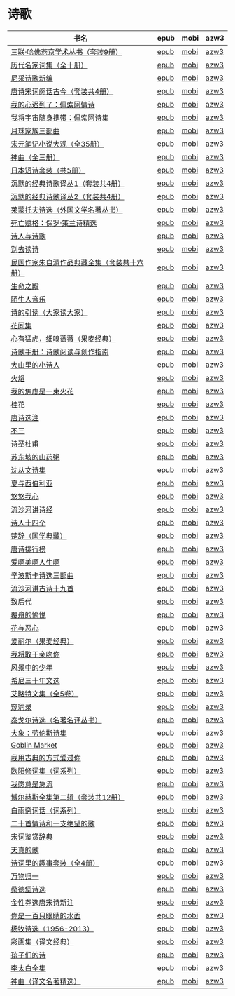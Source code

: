 # 诗歌

| 书名 | epub | mobi | azw3 |
| --- | --- | --- | --- |
| [三联·哈佛燕京学术丛书（套装9册）](http://ct.dalanmei.com/f/31084289-771240747-652365) | [epub](http://ct.dalanmei.com/f/31084289-771240747-652365) | [mobi](http://ct.dalanmei.com/f/31084289-771229083-8993f0) | [azw3](http://ct.dalanmei.com/f/31084289-771232782-300a7f) |
| [历代名家词集（全十册）](http://ct.dalanmei.com/f/31084289-771240764-d454eb) | [epub](http://ct.dalanmei.com/f/31084289-771240764-d454eb) | [mobi](http://ct.dalanmei.com/f/31084289-771229115-24cada) | [azw3](http://ct.dalanmei.com/f/31084289-771232792-f6c63a) |
| [尼采诗歌新编](http://ct.dalanmei.com/f/31084289-771241219-4f65ac) | [epub](http://ct.dalanmei.com/f/31084289-771241219-4f65ac) | [mobi](http://ct.dalanmei.com/f/31084289-771229652-355e1f) | [azw3](http://ct.dalanmei.com/f/31084289-771233318-4529d8) |
| [唐诗宋词阕话古今（套装共4册）](http://ct.dalanmei.com/f/31084289-601222552-665fd6) | [epub](http://ct.dalanmei.com/f/31084289-601222552-665fd6) | [mobi](http://ct.dalanmei.com/f/31084289-601222139-1cb12f) | [azw3](http://ct.dalanmei.com/f/31084289-601222445-20ad1b) |
| [我的心迟到了：佩索阿情诗](http://ct.dalanmei.com/f/31084289-570293055-146232) | [epub](http://ct.dalanmei.com/f/31084289-570293055-146232) | [mobi](http://ct.dalanmei.com/f/31084289-570171574-838525) | [azw3](http://ct.dalanmei.com/f/31084289-570361328-a5e0d7) |
| [我将宇宙随身携带：佩索阿诗集](http://ct.dalanmei.com/f/31084289-570295628-20ba1d) | [epub](http://ct.dalanmei.com/f/31084289-570295628-20ba1d) | [mobi](http://ct.dalanmei.com/f/31084289-570172070-8a160f) | [azw3](http://ct.dalanmei.com/f/31084289-570362250-355f23) |
| [月球家族三部曲](http://ct.dalanmei.com/f/31084289-570299438-8d4e00) | [epub](http://ct.dalanmei.com/f/31084289-570299438-8d4e00) | [mobi](http://ct.dalanmei.com/f/31084289-570174569-9b82f0) | [azw3](http://ct.dalanmei.com/f/31084289-570368764-e561b1) |
| [宋元笔记小说大观（全35册）](http://ct.dalanmei.com/f/31084289-570303710-735766) | [epub](http://ct.dalanmei.com/f/31084289-570303710-735766) | [mobi](http://ct.dalanmei.com/f/31084289-570177816-866e8a) | [azw3](http://ct.dalanmei.com/f/31084289-570373776-05b06b) |
| [神曲（全三册）](None) | [epub](None) | [mobi](None) | [azw3](None) |
| [日本短诗套装（共5册）](http://ct.dalanmei.com/f/31084289-570314038-efc2d2) | [epub](http://ct.dalanmei.com/f/31084289-570314038-efc2d2) | [mobi](http://ct.dalanmei.com/f/31084289-570161642-ab3bc7) | [azw3](http://ct.dalanmei.com/f/31084289-570379468-420592) |
| [沉默的经典诗歌译丛1（套装共4册）](http://ct.dalanmei.com/f/31084289-570314203-e0212c) | [epub](http://ct.dalanmei.com/f/31084289-570314203-e0212c) | [mobi](http://ct.dalanmei.com/f/31084289-570161822-aa3dc5) | [azw3](http://ct.dalanmei.com/f/31084289-570379621-665200) |
| [沉默的经典诗歌译丛2（套装共4册）](http://ct.dalanmei.com/f/31084289-570314205-a4d015) | [epub](http://ct.dalanmei.com/f/31084289-570314205-a4d015) | [mobi](http://ct.dalanmei.com/f/31084289-570161832-ac1409) | [azw3](http://ct.dalanmei.com/f/31084289-570379625-ff83e1) |
| [莱蒙托夫诗选（外国文学名著丛书）](http://ct.dalanmei.com/f/31084289-570354216-089d47) | [epub](http://ct.dalanmei.com/f/31084289-570354216-089d47) | [mobi](http://ct.dalanmei.com/f/31084289-570133298-4a2650) | [azw3](http://ct.dalanmei.com/f/31084289-571402052-8dd23d) |
| [死亡赋格：保罗·策兰诗精选](http://ct.dalanmei.com/f/31084289-570269952-273bc6) | [epub](http://ct.dalanmei.com/f/31084289-570269952-273bc6) | [mobi](http://ct.dalanmei.com/f/31084289-570127631-462c05) | [azw3](http://ct.dalanmei.com/f/31084289-571409672-dd201c) |
| [诗人与诗歌](http://ct.dalanmei.com/f/31084289-570256901-59f4ac) | [epub](http://ct.dalanmei.com/f/31084289-570256901-59f4ac) | [mobi](http://ct.dalanmei.com/f/31084289-570107698-e360e7) | [azw3](http://ct.dalanmei.com/f/31084289-571415364-bcb7e2) |
| [别去读诗](http://ct.dalanmei.com/f/31084289-570257513-6e39cb) | [epub](http://ct.dalanmei.com/f/31084289-570257513-6e39cb) | [mobi](http://ct.dalanmei.com/f/31084289-570107946-32106d) | [azw3](http://ct.dalanmei.com/f/31084289-571415800-493877) |
| [民国作家朱自清作品典藏全集（套装共十六册）](http://ct.dalanmei.com/f/31084289-570235868-2a7f98) | [epub](http://ct.dalanmei.com/f/31084289-570235868-2a7f98) | [mobi](http://ct.dalanmei.com/f/31084289-569451864-4fd6b4) | [azw3](http://ct.dalanmei.com/f/31084289-571418592-859c35) |
| [生命之殿](http://ct.dalanmei.com/f/31084289-572063390-2c8997) | [epub](http://ct.dalanmei.com/f/31084289-572063390-2c8997) | [mobi](http://ct.dalanmei.com/f/31084289-571731717-45b37d) | [azw3](http://ct.dalanmei.com/f/31084289-572084804-6f57a0) |
| [陌生人音乐](http://ct.dalanmei.com/f/31084289-572064343-25f02a) | [epub](http://ct.dalanmei.com/f/31084289-572064343-25f02a) | [mobi](http://ct.dalanmei.com/f/31084289-571731600-bdbc11) | [azw3](http://ct.dalanmei.com/f/31084289-572084876-e647a4) |
| [诗的引诱（大家读大家）](http://ct.dalanmei.com/f/31084289-572072480-4cf42d) | [epub](http://ct.dalanmei.com/f/31084289-572072480-4cf42d) | [mobi](http://ct.dalanmei.com/f/31084289-571730799-a97452) | [azw3](http://ct.dalanmei.com/f/31084289-572089015-dfb9c4) |
| [花间集](http://ct.dalanmei.com/f/31084289-572073093-978bc2) | [epub](http://ct.dalanmei.com/f/31084289-572073093-978bc2) | [mobi](http://ct.dalanmei.com/f/31084289-571730757-b9aad2) | [azw3](http://ct.dalanmei.com/f/31084289-572090140-2afe72) |
| [心有猛虎，细嗅蔷薇（果麦经典）](http://ct.dalanmei.com/f/31084289-572078335-b3705e) | [epub](http://ct.dalanmei.com/f/31084289-572078335-b3705e) | [mobi](http://ct.dalanmei.com/f/31084289-571730448-e669bf) | [azw3](http://ct.dalanmei.com/f/31084289-572094900-7364d7) |
| [诗歌手册：诗歌阅读与创作指南](http://ct.dalanmei.com/f/31084289-572079602-7cfa80) | [epub](http://ct.dalanmei.com/f/31084289-572079602-7cfa80) | [mobi](http://ct.dalanmei.com/f/31084289-571729912-0caadf) | [azw3](http://ct.dalanmei.com/f/31084289-572106218-cd5e1c) |
| [大山里的小诗人](http://ct.dalanmei.com/f/31084289-572081082-1d30cc) | [epub](http://ct.dalanmei.com/f/31084289-572081082-1d30cc) | [mobi](http://ct.dalanmei.com/f/31084289-571729300-3cc19d) | [azw3](http://ct.dalanmei.com/f/31084289-572109185-8d7b87) |
| [火焰](http://ct.dalanmei.com/f/31084289-572088053-527d24) | [epub](http://ct.dalanmei.com/f/31084289-572088053-527d24) | [mobi](http://ct.dalanmei.com/f/31084289-571728546-006ca2) | [azw3](http://ct.dalanmei.com/f/31084289-572112780-4ea4e3) |
| [我的焦虑是一束火花](http://ct.dalanmei.com/f/31084289-572090118-7144a6) | [epub](http://ct.dalanmei.com/f/31084289-572090118-7144a6) | [mobi](http://ct.dalanmei.com/f/31084289-571728005-35f115) | [azw3](http://ct.dalanmei.com/f/31084289-572113523-d8ae64) |
| [桂花](http://ct.dalanmei.com/f/31084289-572090164-bb69f1) | [epub](http://ct.dalanmei.com/f/31084289-572090164-bb69f1) | [mobi](http://ct.dalanmei.com/f/31084289-571727989-6380e8) | [azw3](http://ct.dalanmei.com/f/31084289-572113545-61b23e) |
| [唐诗选注](http://ct.dalanmei.com/f/31084289-572114472-aabae8) | [epub](http://ct.dalanmei.com/f/31084289-572114472-aabae8) | [mobi](http://ct.dalanmei.com/f/31084289-571713168-009bfd) | [azw3](http://ct.dalanmei.com/f/31084289-572130504-a8f666) |
| [不三](http://ct.dalanmei.com/f/31084289-572114643-2f4bd3) | [epub](http://ct.dalanmei.com/f/31084289-572114643-2f4bd3) | [mobi](http://ct.dalanmei.com/f/31084289-571712153-e818f5) | [azw3](http://ct.dalanmei.com/f/31084289-572132669-7b8de2) |
| [诗圣杜甫](http://ct.dalanmei.com/f/31084289-572114856-bde122) | [epub](http://ct.dalanmei.com/f/31084289-572114856-bde122) | [mobi](http://ct.dalanmei.com/f/31084289-571710911-ea8a58) | [azw3](http://ct.dalanmei.com/f/31084289-572134382-2ed111) |
| [苏东坡的山药粥](http://ct.dalanmei.com/f/31084289-572114904-56208d) | [epub](http://ct.dalanmei.com/f/31084289-572114904-56208d) | [mobi](http://ct.dalanmei.com/f/31084289-571710748-85d79e) | [azw3](http://ct.dalanmei.com/f/31084289-572134810-dbeb0a) |
| [沈从文诗集](http://ct.dalanmei.com/f/31084289-572115450-a8a864) | [epub](http://ct.dalanmei.com/f/31084289-572115450-a8a864) | [mobi](http://ct.dalanmei.com/f/31084289-571708324-b37738) | [azw3](http://ct.dalanmei.com/f/31084289-572137413-c44af2) |
| [夏与西伯利亚](http://ct.dalanmei.com/f/31084289-572115631-592134) | [epub](http://ct.dalanmei.com/f/31084289-572115631-592134) | [mobi](http://ct.dalanmei.com/f/31084289-571705793-1ca5e6) | [azw3](http://ct.dalanmei.com/f/31084289-572139043-ae1ea0) |
| [悠悠我心](http://ct.dalanmei.com/f/31084289-572115655-24433e) | [epub](http://ct.dalanmei.com/f/31084289-572115655-24433e) | [mobi](http://ct.dalanmei.com/f/31084289-571705732-4c97c6) | [azw3](http://ct.dalanmei.com/f/31084289-572139322-ded384) |
| [流沙河讲诗经](http://ct.dalanmei.com/f/31084289-572116176-34b5d0) | [epub](http://ct.dalanmei.com/f/31084289-572116176-34b5d0) | [mobi](http://ct.dalanmei.com/f/31084289-571675779-cecf08) | [azw3](http://ct.dalanmei.com/f/31084289-572158712-bb0ea4) |
| [诗人十四个](http://ct.dalanmei.com/f/31084289-572116719-fc7966) | [epub](http://ct.dalanmei.com/f/31084289-572116719-fc7966) | [mobi](http://ct.dalanmei.com/f/31084289-571663230-4de645) | [azw3](http://ct.dalanmei.com/f/31084289-572176813-41fe71) |
| [楚辞（国学典藏）](http://ct.dalanmei.com/f/31084289-572117359-5bbe07) | [epub](http://ct.dalanmei.com/f/31084289-572117359-5bbe07) | [mobi](http://ct.dalanmei.com/f/31084289-571653892-168be2) | [azw3](http://ct.dalanmei.com/f/31084289-572179765-7c5486) |
| [唐诗排行榜](http://ct.dalanmei.com/f/31084289-572125002-029b5f) | [epub](http://ct.dalanmei.com/f/31084289-572125002-029b5f) | [mobi](http://ct.dalanmei.com/f/31084289-571635268-ff5a3d) | [azw3](http://ct.dalanmei.com/f/31084289-572185413-a5f920) |
| [爱啊美啊人生啊](http://ct.dalanmei.com/f/31084289-572128653-92b642) | [epub](http://ct.dalanmei.com/f/31084289-572128653-92b642) | [mobi](http://ct.dalanmei.com/f/31084289-571627231-ec467d) | [azw3](http://ct.dalanmei.com/f/31084289-572188773-36f939) |
| [辛波斯卡诗选三部曲](http://ct.dalanmei.com/f/31084289-571806238-713e85) | [epub](http://ct.dalanmei.com/f/31084289-571806238-713e85) | [mobi](http://ct.dalanmei.com/f/31084289-571537927-46e860) | [azw3](http://ct.dalanmei.com/f/31084289-572195874-32effe) |
| [流沙河讲古诗十九首](http://ct.dalanmei.com/f/31084289-571808405-a3b424) | [epub](http://ct.dalanmei.com/f/31084289-571808405-a3b424) | [mobi](http://ct.dalanmei.com/f/31084289-571540699-664fcf) | [azw3](http://ct.dalanmei.com/f/31084289-572196226-770bde) |
| [致后代](http://ct.dalanmei.com/f/31084289-571811757-4ddf91) | [epub](http://ct.dalanmei.com/f/31084289-571811757-4ddf91) | [mobi](http://ct.dalanmei.com/f/31084289-571542242-9bf979) | [azw3](http://ct.dalanmei.com/f/31084289-572196427-cf6ea6) |
| [覆舟的愉悦](http://ct.dalanmei.com/f/31084289-571813068-b39628) | [epub](http://ct.dalanmei.com/f/31084289-571813068-b39628) | [mobi](http://ct.dalanmei.com/f/31084289-571543090-956d54) | [azw3](http://ct.dalanmei.com/f/31084289-572196496-4d278d) |
| [花与恶心](http://ct.dalanmei.com/f/31084289-571814091-327e37) | [epub](http://ct.dalanmei.com/f/31084289-571814091-327e37) | [mobi](http://ct.dalanmei.com/f/31084289-571543490-190e09) | [azw3](http://ct.dalanmei.com/f/31084289-572196570-77bc0f) |
| [爱丽尔（果麦经典）](http://ct.dalanmei.com/f/31084289-571814144-a753b6) | [epub](http://ct.dalanmei.com/f/31084289-571814144-a753b6) | [mobi](http://ct.dalanmei.com/f/31084289-571543545-c8a6e9) | [azw3](http://ct.dalanmei.com/f/31084289-572196578-c5efbb) |
| [我将敢于亲吻你](http://ct.dalanmei.com/f/31084289-571814349-f6e8a3) | [epub](http://ct.dalanmei.com/f/31084289-571814349-f6e8a3) | [mobi](http://ct.dalanmei.com/f/31084289-571543770-83bf02) | [azw3](http://ct.dalanmei.com/f/31084289-572196647-c82f08) |
| [风景中的少年](http://ct.dalanmei.com/f/31084289-571814771-197a8a) | [epub](http://ct.dalanmei.com/f/31084289-571814771-197a8a) | [mobi](http://ct.dalanmei.com/f/31084289-571544289-fcbbde) | [azw3](http://ct.dalanmei.com/f/31084289-572196810-4fcff7) |
| [希尼三十年文选](http://ct.dalanmei.com/f/31084289-571818519-7d11dc) | [epub](http://ct.dalanmei.com/f/31084289-571818519-7d11dc) | [mobi](http://ct.dalanmei.com/f/31084289-571548128-69a9e3) | [azw3](http://ct.dalanmei.com/f/31084289-572198746-ac6728) |
| [艾略特文集（全5卷）](http://ct.dalanmei.com/f/31084289-571839039-2ec298) | [epub](http://ct.dalanmei.com/f/31084289-571839039-2ec298) | [mobi](http://ct.dalanmei.com/f/31084289-571550027-48dda3) | [azw3](http://ct.dalanmei.com/f/31084289-572200773-ea6609) |
| [窥豹录](http://ct.dalanmei.com/f/31084289-571916046-2f3afc) | [epub](http://ct.dalanmei.com/f/31084289-571916046-2f3afc) | [mobi](http://ct.dalanmei.com/f/31084289-571557655-a336c6) | [azw3](http://ct.dalanmei.com/f/31084289-572203832-1ffa39) |
| [泰戈尔诗选（名著名译丛书）](http://ct.dalanmei.com/f/31084289-571916525-ed278a) | [epub](http://ct.dalanmei.com/f/31084289-571916525-ed278a) | [mobi](http://ct.dalanmei.com/f/31084289-571558208-1e4b32) | [azw3](http://ct.dalanmei.com/f/31084289-572203890-e903d0) |
| [大象：劳伦斯诗集](http://ct.dalanmei.com/f/31084289-571919783-340d79) | [epub](http://ct.dalanmei.com/f/31084289-571919783-340d79) | [mobi](http://ct.dalanmei.com/f/31084289-571559053-9e5d5a) | [azw3](http://ct.dalanmei.com/f/31084289-572211433-20ae3e) |
| [Goblin Market](http://ct.dalanmei.com/f/31084289-571989221-c51428) | [epub](http://ct.dalanmei.com/f/31084289-571989221-c51428) | [mobi](http://ct.dalanmei.com/f/31084289-571561729-8e7479) | [azw3](http://ct.dalanmei.com/f/31084289-571910482-43ac8c) |
| [我用古典的方式爱过你](http://ct.dalanmei.com/f/31084289-572014617-af6f10) | [epub](http://ct.dalanmei.com/f/31084289-572014617-af6f10) | [mobi](http://ct.dalanmei.com/f/31084289-571563194-4faff2) | [azw3](http://ct.dalanmei.com/f/31084289-571911241-1e58ea) |
| [欧阳修词集（词系列）](http://ct.dalanmei.com/f/31084289-571732865-c1417e) | [epub](http://ct.dalanmei.com/f/31084289-571732865-c1417e) | [mobi](http://ct.dalanmei.com/f/31084289-571614912-8e285f) | [azw3](http://ct.dalanmei.com/f/31084289-571912943-33e1f9) |
| [我愿意是急流](http://ct.dalanmei.com/f/31084289-571735568-66f465) | [epub](http://ct.dalanmei.com/f/31084289-571735568-66f465) | [mobi](http://ct.dalanmei.com/f/31084289-571609575-cdf856) | [azw3](http://ct.dalanmei.com/f/31084289-571913891-f9be1f) |
| [博尔赫斯全集第二辑（套装共12册）](http://ct.dalanmei.com/f/31084289-571736016-f58ee0) | [epub](http://ct.dalanmei.com/f/31084289-571736016-f58ee0) | [mobi](http://ct.dalanmei.com/f/31084289-571608537-77a7b3) | [azw3](http://ct.dalanmei.com/f/31084289-571914135-04dc7a) |
| [白雨斋词话（词系列）](http://ct.dalanmei.com/f/31084289-571736044-ba9731) | [epub](http://ct.dalanmei.com/f/31084289-571736044-ba9731) | [mobi](http://ct.dalanmei.com/f/31084289-571608242-4bf3d7) | [azw3](http://ct.dalanmei.com/f/31084289-571914207-969f7e) |
| [二十首情诗和一支绝望的歌](http://ct.dalanmei.com/f/31084289-571737199-d275a7) | [epub](http://ct.dalanmei.com/f/31084289-571737199-d275a7) | [mobi](http://ct.dalanmei.com/f/31084289-571604912-6720d3) | [azw3](http://ct.dalanmei.com/f/31084289-571916267-1a95ed) |
| [宋词鉴赏辞典](http://ct.dalanmei.com/f/31084289-571737788-787989) | [epub](http://ct.dalanmei.com/f/31084289-571737788-787989) | [mobi](http://ct.dalanmei.com/f/31084289-571603228-545b8f) | [azw3](http://ct.dalanmei.com/f/31084289-571917046-c08929) |
| [天真的歌](http://ct.dalanmei.com/f/31084289-571737986-c7ad60) | [epub](http://ct.dalanmei.com/f/31084289-571737986-c7ad60) | [mobi](http://ct.dalanmei.com/f/31084289-571601928-f772e2) | [azw3](http://ct.dalanmei.com/f/31084289-571917336-8fb22b) |
| [诗词里的趣事套装（全4册）](http://ct.dalanmei.com/f/31084289-571777501-4d61b5) | [epub](http://ct.dalanmei.com/f/31084289-571777501-4d61b5) | [mobi](http://ct.dalanmei.com/f/31084289-571516187-c5b7fa) | [azw3](http://ct.dalanmei.com/f/31084289-571922858-e684f7) |
| [万物归一](http://ct.dalanmei.com/f/31084289-571779306-f729ad) | [epub](http://ct.dalanmei.com/f/31084289-571779306-f729ad) | [mobi](http://ct.dalanmei.com/f/31084289-571522771-e41e29) | [azw3](http://ct.dalanmei.com/f/31084289-571975182-8ebf69) |
| [桑德堡诗选](http://ct.dalanmei.com/f/31084289-572121108-7b9adc) | [epub](http://ct.dalanmei.com/f/31084289-572121108-7b9adc) | [mobi](http://ct.dalanmei.com/f/31084289-571596071-623519) | [azw3](http://ct.dalanmei.com/f/31084289-571977913-9f9726) |
| [金性尧选唐宋诗新注](http://ct.dalanmei.com/f/31084289-572125935-892c5e) | [epub](http://ct.dalanmei.com/f/31084289-572125935-892c5e) | [mobi](http://ct.dalanmei.com/f/31084289-571594407-a3a3a7) | [azw3](http://ct.dalanmei.com/f/31084289-571983595-232ba0) |
| [你是一百只眼睛的水面](http://ct.dalanmei.com/f/31084289-571794717-2c534b) | [epub](http://ct.dalanmei.com/f/31084289-571794717-2c534b) | [mobi](http://ct.dalanmei.com/f/31084289-571530752-5b3dca) | [azw3](http://ct.dalanmei.com/f/31084289-571987777-0b911d) |
| [杨牧诗选（1956-2013）](http://ct.dalanmei.com/f/31084289-571805684-f0f36f) | [epub](http://ct.dalanmei.com/f/31084289-571805684-f0f36f) | [mobi](http://ct.dalanmei.com/f/31084289-571537310-11b660) | [azw3](http://ct.dalanmei.com/f/31084289-571991548-869063) |
| [彩画集（译文经典）](http://ct.dalanmei.com/f/31084289-571814579-022853) | [epub](http://ct.dalanmei.com/f/31084289-571814579-022853) | [mobi](http://ct.dalanmei.com/f/31084289-571543953-715693) | [azw3](http://ct.dalanmei.com/f/31084289-572015690-43f783) |
| [孩子们的诗](http://ct.dalanmei.com/f/31084289-571737129-abef1d) | [epub](http://ct.dalanmei.com/f/31084289-571737129-abef1d) | [mobi](http://ct.dalanmei.com/f/31084289-571590970-ac54c6) | [azw3](http://ct.dalanmei.com/f/31084289-571862715-601f51) |
| [李太白全集](http://ct.dalanmei.com/f/31084289-571772829-f445e4) | [epub](http://ct.dalanmei.com/f/31084289-571772829-f445e4) | [mobi](http://ct.dalanmei.com/f/31084289-571587986-f0cfbe) | [azw3](http://ct.dalanmei.com/f/31084289-571869216-2f796f) |
| [神曲（译文名著精选）](http://ct.dalanmei.com/f/31084289-571790669-1c166b) | [epub](http://ct.dalanmei.com/f/31084289-571790669-1c166b) | [mobi](http://ct.dalanmei.com/f/31084289-571457600-5651b8) | [azw3](http://ct.dalanmei.com/f/31084289-571897730-039bb3) |
